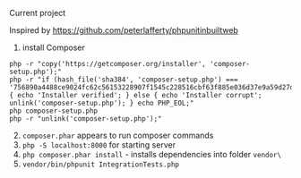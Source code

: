 Current project

Inspired by https://github.com/peterlafferty/phpunitinbuiltweb

1. install Composer 
```
php -r "copy('https://getcomposer.org/installer', 'composer-setup.php');"
php -r "if (hash_file('sha384', 'composer-setup.php') === '756890a4488ce9024fc62c56153228907f1545c228516cbf63f885e036d37e9a59d27d63f46af1d4d07ee0f76181c7d3') { echo 'Installer verified'; } else { echo 'Installer corrupt'; unlink('composer-setup.php'); } echo PHP_EOL;"
php composer-setup.php
php -r "unlink('composer-setup.php');"
```
2. `composer.phar` appears to run composer commands
3. `php -S localhost:8000` for starting server
4. `php composer.phar install` - installs dependencies into folder `vendor\`
5. `vendor/bin/phpunit IntegrationTests.php`
